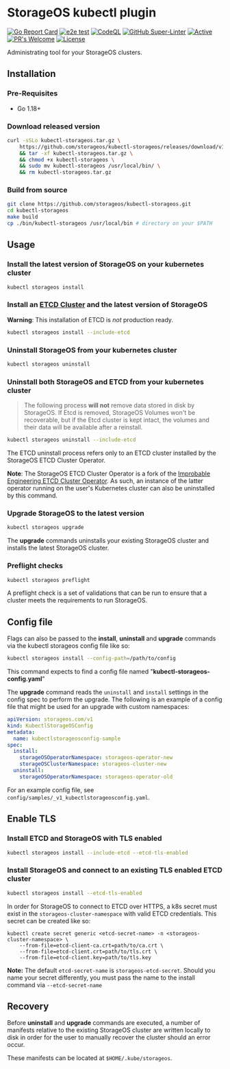 # StorageOS kubectl plugin

[![Go Report Card](https://goreportcard.com/badge/github.com/storageos/kubectl-storageos)](https://goreportcard.com/report/github.com/storageos/kubectl-storageos)
[![e2e test](https://github.com/storageos/kubectl-storageos/actions/workflows/kuttl-e2e-test-1.23.yaml/badge.svg)](https://github.com/storageos/kubectl-storageos/actions/workflows/kuttl-e2e-test-1.23.yaml)
[![CodeQL](https://github.com/storageos/kubectl-storageos/actions/workflows/codeql-analysis.yml/badge.svg)](https://github.com/storageos/kubectl-storageos/actions/workflows/codeql-analysis.yml)
[![GitHub Super-Linter](https://github.com/storageos/kubectl-storageos/workflows/Lint%20Code%20Base/badge.svg)](https://github.com/marketplace/actions/super-linter)
[![Active](http://img.shields.io/badge/Status-Active-green.svg)](https://github.com/storageos/kubectl-storageos)
[![PR's Welcome](https://img.shields.io/badge/PRs-welcome-brightgreen.svg?style=flat)](https://github.com/storageos/kubectl-storageos/pulls)
[![License](https://img.shields.io/badge/License-MIT-blue.svg)](https://opensource.org/licenses/MIT)

Administrating tool for your StorageOS clusters.

## Installation

### Pre-Requisites

* Go 1.18+

### Download released version

```bash
curl -sSLo kubectl-storageos.tar.gz \
    https://github.com/storageos/kubectl-storageos/releases/download/v1.3.2/kubectl-storageos_1.3.2_linux_amd64.tar.gz \
    && tar -xf kubectl-storageos.tar.gz \
    && chmod +x kubectl-storageos \
    && sudo mv kubectl-storageos /usr/local/bin/ \
    && rm kubectl-storageos.tar.gz
```

### Build from source

```bash
git clone https://github.com/storageos/kubectl-storageos.git
cd kubectl-storageos
make build
cp ./bin/kubectl-storageos /usr/local/bin # directory on your $PATH
```

## Usage

### Install the latest version of StorageOS on your kubernetes cluster

```bash
kubectl storageos install
```

### Install an [ETCD Cluster](https://github.com/storageos/etcd-cluster-operator) and the latest version of StorageOS
**Warning**: This installation of ETCD is *not* production ready.

```bash
kubectl storageos install --include-etcd
```

### Uninstall StorageOS from your kubernetes cluster

```bash
kubectl storageos uninstall
```

### Uninstall both StorageOS and ETCD from your kubernetes cluster

> The following process **will not** remove data stored in disk by StorageOS.
> If Etcd is removed, StorageOS Volumes won't be recoverable, but if the Etcd
> cluster is kept intact, the volumes and their data will be available after a
> reinstall.

```bash
kubectl storageos uninstall --include-etcd
```

The ETCD uninstall process refers only to an ETCD cluster installed by the StorageOS ETCD Cluster Operator.

**Note**: The StorageOS ETCD Cluster Operator is a fork of the [Improbable Engineering ETCD Cluster Operator](https://github.com/improbable-eng/etcd-cluster-operator). As such, an instance of the latter operator running on the user's Kubernetes cluster can also be uninstalled by this command.

### Upgrade StorageOS to the latest version

```bash
kubectl storageos upgrade
```

The **upgrade** commands uninstalls your existing StorageOS cluster and installs the latest StorageOS cluster.

### Preflight checks

```bash
kubectl storageos preflight
```

A preflight check is a set of validations that can be run to ensure that a cluster meets the requirements to run StorageOS.

## Config file

Flags can also be passed to the **install**, **uninstall** and **upgrade** commands via the kubectl storageos config file like so:

```bash
kubectl storageos install --config-path=/path/to/config
```

This command expects to find a config file named "**kubectl-storageos-config.yaml**"

The **upgrade** command reads the `uninstall` and `install` settings in the config spec to perform the upgrade.
The following is an example of a config file that might be used for an upgrade with custom namespaces:

```yaml
apiVersion: storageos.com/v1
kind: KubectlStorageOSConfig
metadata:
  name: kubectlstorageosconfig-sample
spec:
  install:
    storageOSOperatorNamespace: storageos-operator-new
    storageOSClusterNamespace: storageos-cluster-new
  uninstall:
    storageOSOperatorNamespace: storageos-operator-old
```

For an example config file, see `config/samples/_v1_kubectlstorageosconfig.yaml`.

## Enable TLS

### Install ETCD and StorageOS with TLS enabled

```bash
kubectl storageos install --include-etcd --etcd-tls-enabled
```

### Install StorageOS and connect to an existing TLS enabled ETCD cluster

```bash
kubectl storageos install --etcd-tls-enabled
```

In order for StorageOS to connect to ETCD over HTTPS, a k8s secret must exist in the `storageos-cluster-namespace` with valid ETCD credentials.
This secret can be created like so:

```lang-none
kubectl create secret generic <etcd-secret-name> -n <storageos-cluster-namespace> \
    --from-file=etcd-client-ca.crt=path/to/ca.crt \
    --from-file=etcd-client.crt=path/to/tls.crt \
    --from-file=etcd-client.key=path/to/tls.key
```
**Note:** The default `etcd-secret-name` is `storageos-etcd-secret`. Should you name your secret differently, you must pass the name to the install command via `--etcd-secret-name`

## Recovery

Before **uninstall** and **upgrade** commands are executed, a number of manifests relative to the existing StorageOS cluster are written locally to disk in order for the user to manually recover the cluster should an error occur.

These manifests can be located at `$HOME/.kube/storageos`.
